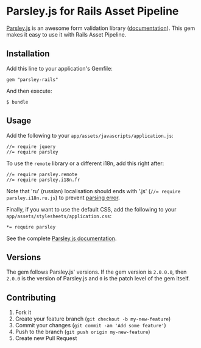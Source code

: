 # Parsley.js for Rails Asset Pipeline

[Parsley.js](https://github.com/guillaumepotier/Parsley.js) is an awesome form validation library ([documentation](http://parsleyjs.org/doc/index.html)).
This gem makes it easy to use it with Rails Asset Pipeline.

## Installation

Add this line to your application's Gemfile:

    gem "parsley-rails"

And then execute:

    $ bundle

## Usage

Add the following to your `app/assets/javascripts/application.js`:

    //= require jquery
    //= require parsley

To use the `remote` library or a different i18n, add this right after:

    //= require parsley.remote
    //= require parsley.i18n.fr
    
Note that 'ru' (russian) localisation should ends with '.js' (`//= require parsley.i18n.ru.js`) to prevent [parsing error](https://github.com/sstephenson/sprockets/issues/529).

Finally, if you want to use the default CSS, add the following to your
`app/assets/stylesheets/application.css`:

    *= require parsley


See the complete [Parsley.js documentation](http://parsleyjs.org/doc/index.html).

## Versions

The gem follows Parsley.js' versions. If the gem version is `2.0.0.0`, then `2.0.0` is the version of Parsley.js and `0`
is the patch level of the gem itself.

## Contributing

1. Fork it
2. Create your feature branch (`git checkout -b my-new-feature`)
3. Commit your changes (`git commit -am 'Add some feature'`)
4. Push to the branch (`git push origin my-new-feature`)
5. Create new Pull Request
